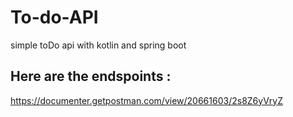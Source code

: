 # To-do-API
simple toDo api with kotlin and spring boot

## Here are the endspoints : 
https://documenter.getpostman.com/view/20661603/2s8Z6yVryZ
